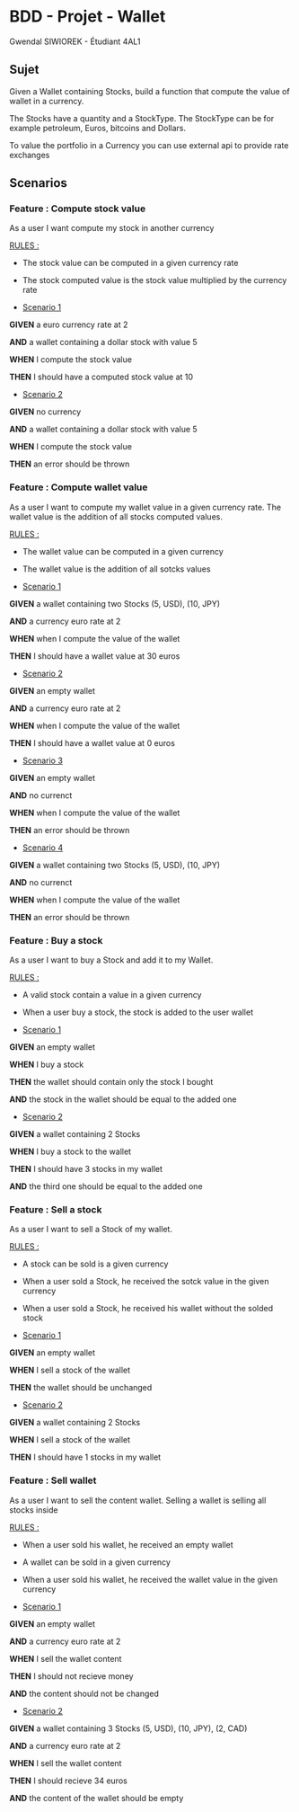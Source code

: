# BDD - Projet - Wallet

Gwendal SIWIOREK - Étudiant 4AL1

## Sujet

Given a Wallet containing Stocks, build a function that compute the value of wallet in a currency. 

The Stocks have a quantity and a StockType. The StockType can be for example petroleum, Euros, bitcoins and Dollars. 

To value the portfolio in a Currency you can use external api to provide rate exchanges



## Scenarios

### Feature : Compute stock value

As a user I want compute my stock in another currency



<u>RULES :</u> 

* The stock value can be computed in a  given currency rate
* The stock computed value is the stock value multiplied by the currency rate



* <u>Scenario 1</u>

**GIVEN** a euro currency rate at 2

**AND** a wallet containing a dollar stock with value 5

**WHEN** I compute the stock value

**THEN** I should have a computed stock value at 10

* <u>Scenario 2</u>

**GIVEN** no currency

**AND** a wallet containing a dollar stock with value 5

**WHEN** I compute the stock value

**THEN** an error should be thrown



### Feature : Compute wallet value

As a user I want to compute my wallet value in a given currency rate. The wallet value is the addition of all stocks computed values. 



<u>RULES :</u> 

* The wallet value can be computed in a given currency
* The wallet value is the addition of all sotcks values



* <u>Scenario 1</u>

**GIVEN** a wallet containing two Stocks (5, USD), (10, JPY)

**AND** a currency euro rate at 2

**WHEN** when I compute the value of the wallet

**THEN** I should have a wallet value at 30 euros

* <u>Scenario 2</u>

**GIVEN** an empty wallet

**AND** a currency euro rate at 2

**WHEN** when I compute the value of the wallet

**THEN** I should have a wallet value at 0 euros

* <u>Scenario 3</u>

**GIVEN** an empty wallet

**AND** no currenct

**WHEN** when I compute the value of the wallet

**THEN** an error should be thrown

* <u>Scenario 4</u>

**GIVEN** a wallet containing two Stocks (5, USD), (10, JPY)

**AND** no currenct

**WHEN** when I compute the value of the wallet

**THEN** an error should be thrown



### Feature :  Buy a stock 

As a user I want to buy a Stock and add it to my Wallet.



<u>RULES :</u>

* A valid stock contain a value in a given currency
* When a user buy a stock, the stock is added to the user wallet 



* <u>Scenario 1</u>

**GIVEN** an empty wallet

**WHEN** I buy a stock 

**THEN** the wallet should contain only the stock I bought

**AND** the stock in the wallet should be equal to the added one



* <u>Scenario 2</u>

**GIVEN** a wallet containing 2 Stocks

**WHEN** I buy a stock to the wallet

**THEN** I should have 3 stocks in my wallet

**AND** the third one should be equal to the added one



### Feature : Sell a stock

As a user I want to sell a Stock of my wallet.



<u>RULES :</u> 

* A stock can be sold is a given currency
* When a user sold a Stock, he received the sotck value in the given currency
* When a user sold a Stock, he received his wallet without the solded stock



* <u>Scenario 1</u>

**GIVEN** an empty wallet

**WHEN** I sell a stock of the wallet

**THEN** the wallet should be unchanged 



* <u>Scenario 2</u>

**GIVEN** a wallet containing 2 Stocks

**WHEN** I sell a stock of the wallet

**THEN** I should have 1 stocks in my wallet



### Feature :  Sell wallet

As a user I want to sell the content wallet. Selling a wallet is selling all stocks inside



<u>RULES :</u> 

* When a user sold his wallet, he received an empty wallet
* A wallet can be sold in a given currency
* When a user sold his wallet, he received the wallet value in the given currency



* <u>Scenario 1</u>

**GIVEN** an empty wallet

**AND** a currency euro rate at 2

**WHEN** I sell the wallet content

**THEN** I should not recieve money

**AND** the content should not be changed 



* <u>Scenario 2</u>

**GIVEN** a wallet containing 3 Stocks  (5, USD), (10, JPY), (2, CAD)

**AND** a currency euro rate at 2

**WHEN** I sell the wallet content

**THEN** I should recieve 34 euros 

**AND** the content of the wallet should be empty 
